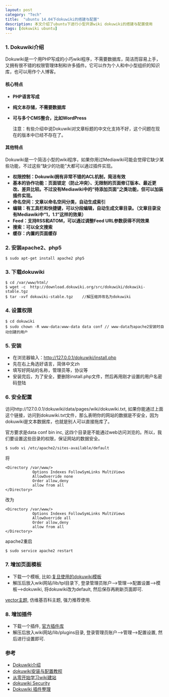 ```yaml
---
layout: post
category: "Tech"
title:  "ubuntu 14.04下dokuwiki的搭建与配置"
description: 本文介绍了ubuntu下进行小型开源wiki dokuwiki的搭建与配置使用
tags: [dokuwiki ubuntu]
---
```


### 1. Dokuwiki介绍 ###
Dokuwiki是一个用PHP写成的小巧wiki程序，不需要数据库，简洁而容易上手，又拥有很不错的权限管理体制和许多插件。它可以作为个人和中小型组织的知识库，也可以用作个人博客。

#### **核心特点** ####

* **PHP语言写成** 
* **纯文本存储，不需要数据库** 
* **可与多个CMS整合，比如WordPress** 

    注意：有些介绍中说Dokuwiki对文章标题的中文化支持不好，这个问题在现在的版本中已经不存在了。

#### **其他特点** ####

Dokuwiki是一个简洁小型的wiki程序，如果你用过Mediawiki可能会觉得它缺少某些功能，不过这些“缺少的功能”大都可以通过插件实现。

* **权限控制：Dokuwiki拥有非常不错的ACL机制，简洁有效** 
* **基本的协作功能：页面锁定（防止冲突）、无限制的页面修订版本、最近更改、差异比较。不过没有Mediawiki中的“待添加页面”之类功能，但可以加装插件实现。** 
* **命名空间：文章以命名空间分类，自动生成索引** 
* **编辑：有工具栏和快捷键，可以分段编辑，自动生成文章目录。（文章目录没有Mediawiki中“1，1.1”这样的效果）** 
* **Feed：支持RSS和ATOM，可以通过调整Feed URL参数获得不同效果** 
* **搜索：可以全文搜索** 
* **缓存：内置的页面缓存** 

### 2. 安装apache2、php5 ###

    $ sudo apt-get install apache2 php5

### 3. 下载dokuwiki ###

    $ cd /var/www/html/
    $ wget -c  http://download.dokuwiki.org/src/dokuwiki/dokuwiki-stable.tgz
    $ tar -xvf dokuwiki-stable.tgz    //解压缩并改名为dokuwiki
    
### 4. 设置权限 ###

    $ cd dokuwiki
    $ sudo chown -R www-data:www-data data conf // www-data为apache2安装时自动创建的用户

### 5. 安装 ###
* 在浏览器输入：http://127.0.0.1/dokuwiki/install.php
* 先在右上角选好语言，简体中文zh
* 填写好网站的名称，管理员等，协议等
* 安装完后，为了安全，要删除install.php文件，然后再用刚才设置的用户名密码登陆

### 6. 安全配置 ###
 访问http://127.0.0.1/dokuwiki/data/pages/wiki/dokuwiki.txt, 如果你能通过上面这个链接，访问到dokuwiki.txt文件，那么表明你的网站的数据是不安全，因为dokuwiki是文本数据库，也就是别人可以直接拖库了。

 官方要求是data   conf   bin   inc, 这四个目录是不能通过web访问浏览的。所以，我们要设置这些目录的权限，保证网站的数据安全。

    $ sudo vi /etc/apache2/sites-available/default
    
将

    <Directory /var/www/>
                Options Indexes FollowSymLinks MultiViews
                AllowOverride none
                Order allow,deny
                allow from all
    </Directory>

改为

    <Directory /var/www/>
                Options Indexes FollowSymLinks MultiViews
                AllowOverride all
                Order allow,deny
                allow from all
    </Directory>

apache2重启

    $ sudo service apache2 restart

### 7. 增加页面模板 ###
* 下载一个模板, 比如:<a href="http://phylab.fudan.edu.cn/lib/exe/fetch.php?media=activity:training:2014:default.rar">复旦使用的dokuwiki模板</a>
* 解压后放入wiki网站/lib/tpl目录下, 登录管理员账户-->管理-->配置设置-->模板-->dokuwiki, 将dokuwiki改为default, 然后保存再刷新页面即可.

<a href="www.dokuwiki.org/template:vector">vector主题</a>, 仿维基百科主题, 强力推荐使用.

### 8. 增加插件 ###
* 下载一个插件, <a href="https://www.dokuwiki.org/plugins">官方插件库</a>
* 解压后放入wiki网站/lib/plugins目录, 登录管理员账户-->管理-->配置设置, 然后进行设置即可.

### 参考 ###
* <a href="https://www.lainme.com/doku.php/blog/2010/04/dokuwiki%E4%BB%8B%E7%BB%8D">Dokuwiki介绍</a>
* <a href="http://www.dabu.info/dokuwiki-installation-and-configuration.html">dokuwiki安装与配置教程</a>
* <a href="http://phylab.fudan.edu.cn/doku.php?id=howtos:wiki_start0">从零开始学习wiki建站</a>
* <a href="https://www.dokuwiki.org/security#web_access_security">dokuwiki Security</a>
* <a href="http://www.baiguo.net/wiki/doku.php?id=wiki:plugins">Dokuwiki 插件整理</a>